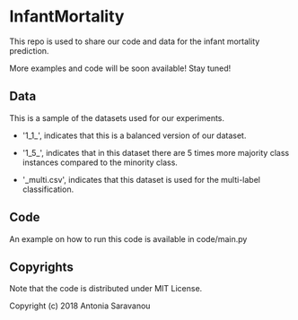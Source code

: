 # InfantMortality
This repo is used to share our code and data for the infant mortality prediction.

More examples and code will be soon available! Stay tuned!


## Data
This is a sample of the datasets used for our experiments.

* '1_1_', indicates that this is a balanced version of our dataset.

* '1_5_', indicates that in this dataset there are 5 times more majority class instances compared to the minority class.

* '_multi.csv', indicates that this dataset is used for the multi-label classification.


## Code
An example on how to run this code is available in code/main.py


## Copyrights
Note that the code is distributed under MIT License.

Copyright (c) 2018 Antonia Saravanou
